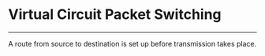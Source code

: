 # Virtual Circuit Packet Switching
---
A route from source to destination is set up before transmission takes place.